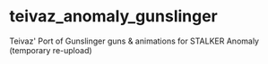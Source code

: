 # teivaz_anomaly_gunslinger
Teivaz' Port of Gunslinger guns &amp; animations for STALKER Anomaly (temporary re-upload)
